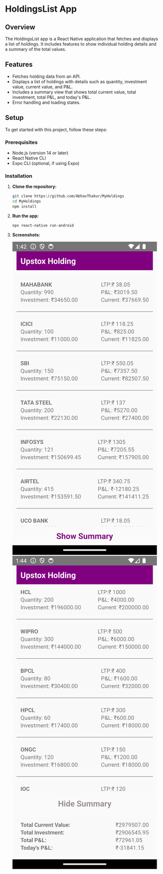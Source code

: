 # HoldingsList App

## Overview

The HoldingsList app is a React Native application that fetches and displays a list of holdings. It includes features to show individual holding details and a summary of the total values.

## Features

- Fetches holding data from an API.
- Displays a list of holdings with details such as quantity, investment value, current value, and P&L.
- Includes a summary view that shows total current value, total investment, total P&L, and today's P&L.
- Error handling and loading states.

## Setup

To get started with this project, follow these steps:

### Prerequisites

- Node.js (version 14 or later)
- React Native CLI
- Expo CLI (optional, if using Expo)

### Installation

1. **Clone the repository:**

   ```bash
   git clone https://github.com/AbhavThakur/MyHoldings
   cd MyHoldings
   npm install
   ```

2. **Run the app:**

   ```bash
   npx react-native run-android
   ```

3. **Screenshots:**

   ![HoldingsList App](src/assets/1.png)
   ![HoldingsList App](src/assets/2.png)
